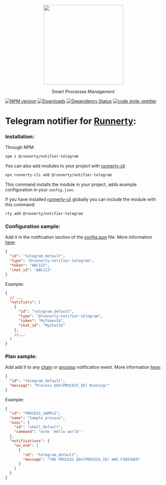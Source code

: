 <p align="center">
  <a href="http://runnerty.io">
    <img height="257" src="https://runnerty.io/assets/header/logo-stroked.png">
  </a>
  <p align="center">Smart Processes Management</p>
</p>

[![NPM version][npm-image]][npm-url] [![Downloads][downloads-image]][npm-url] [![Dependency Status][david-badge]][david-badge-url]
<a href="#badge">
  <img alt="code style: prettier" src="https://img.shields.io/badge/code_style-prettier-ff69b4.svg">
</a>


# Telegram notifier for [Runnerty]:

### Installation:
Through NPM

```bash
npm i @runnerty/notifier-telegram
```

You can also add modules to your project with [runnerty-cli]

```bash
npx runnerty-cli add @runnerty/notifier-telegram
```

This command installs the module in your project, adds example configuration in your `config.json`.

If you have installed [runnerty-cli] globally you can include the module with this command:

```bash
rty add @runnerty/notifier-telegram
```

### Configuration sample:
Add it in the notification section of the [config.json] file. More information [here](https://docs.runnerty.io/notifiers):
```json
{
  "id": "telegram_default",
  "type": "@runnerty-notifier-telegram",
  "token": "ABC123",
  "chat_id": "ABC123"
}
```
Example:
```json
{
  // ...
  "notifiers": [
    {
      "id": "telegram_default",
      "type": "@runnerty-notifier-telegram",
      "token": "MyTokenId",
      "chat_id": "MyChatId"
    },
    //...
  ]
}
```

### Plan sample:
Add add it to any [chain](https://docs.runnerty.io/chain) or [process](https://docs.runnerty.io/process) notification event. More information [here](https://docs.runnerty.io/notifiers):
```json
{
  "id": "telegram_default",
  "message": "Process @GV(PROCESS_ID) Running!"
}
```
Example:
```json
{
  "id": "PROCESS_SAMPLE",
  "name": "Sample process",
  "exec": {
    "id": "shell_default",
    "command": "echo 'Hello world'"
  },
  "notifications": {
    "on_end": [
      {
        "id": "telegram_default",
        "message": "THE PROCESS @GV(PROCESS_ID) HAS FINISHED"
      }
    ]
  }
}
```

[Runnerty]: https://www.runnerty.io
[downloads-image]: https://img.shields.io/npm/dm/@runnerty/notifier-telegram.svg
[npm-url]: https://www.npmjs.com/package/@runnerty/notifier-telegram
[npm-image]: https://img.shields.io/npm/v/@runnerty/notifier-telegram.svg
[david-badge]: https://david-dm.org/runnerty/notifier-telegram.svg
[david-badge-url]: https://david-dm.org/runnerty/notifier-telegram
[config.json]: https://docs.runnerty.io/config/
[notifiers]: https://docs.runnerty.io/notifiers
[plan.json]: https://docs.runnerty.io/plan/
[runnerty-cli]: https://www.npmjs.com/package/runnerty-cli